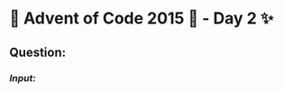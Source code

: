 # :christmas_tree: Advent of Code 2015 :christmas_tree: - Day 2 :sparkles:
## Question: 
>
>
>

### *Input:*

>
>
>